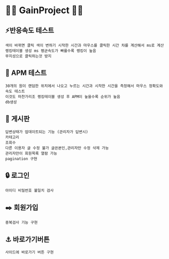 # 🗿🗿 GainProject 🗿🗿

## ⚡반응속도 테스트
    색이 바뀌면 클릭 색이 변하기 시작한 시간과 마우스를 클릭한 시간 차를 계산해서 ms로 계산
    랭킹테이블 생성 ms 평균속도가 빠를수록 랭킹이 높음
    무지성으로 클릭하는것 방지
## 🎯 APM 테스트
    30개의 원이 랜덤한 위치에서 나오고 누르는 시간과 시작한 시간을 측정해서 마우스 정확도와 속도 테스트
    이것도 마찬가리조 랭킹테이블 생성 후 APM이 높을수록 순위가 높음
    db생성
## 📜 게시판
    답변상태가 업데이트되는 기능 (관리자가 답변시)
    카테고리
    조회수
    다른 이용자 글 수정 불가 글쓴본인,관리자만 수정 삭제 가능
    관리자만이 회원목록 열람 가능
    pagination 구현
## 🔒 로그인
    아이디 비밀번호 불일치 검사
## ✒️ 회원가입
    중복검사 기능 구현
## ⚓ 바로가기버튼
    사이드에 바로가기 버튼 구현
